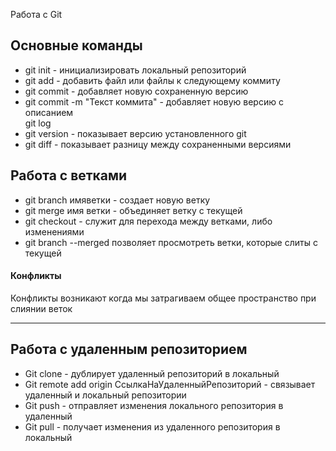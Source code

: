 Работа с Git
## Основные команды
* git init - инициализировать локальный репозиторий
* git add - добавить файл или файлы к следующему коммиту
* git commit - добавляет новую сохраненную версию
* git commit -m "Текст коммита" - добавляет новую версию с описанием   
git log
* git version - показывает версию установленного git
* git diff - показывает разницу между сохраненными версиями
## Работа с ветками
* git branch имяветки - создает новую ветку
* git merge имя ветки - объединяет ветку с текущей
* git checkout - служит для перехода между ветками, либо изменениями
* git branch --merged позволяет просмотреть ветки, которые слиты с текущей
#### Конфликты
Конфликты возникают когда мы затрагиваем общее пространство при слиянии веток
***
## Работа с удаленным репозиторием
* Git clone - дублирует удаленный репозиторий в локальный
* Git remote add origin СсылкаНаУдаленныйРепозиторий - связывает удаленный и локальный репозитории
* Git push - отправляет изменения локального репозитория в удаленный
* Git pull - получает изменения из удаленного репозитория в локальный